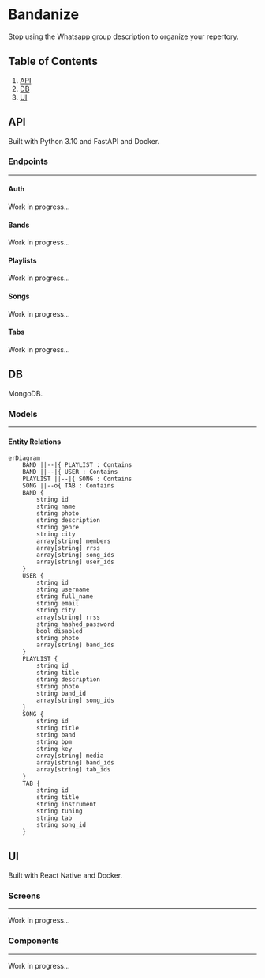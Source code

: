 # Bandanize
Stop using the Whatsapp group description to organize your repertory.


## Table of Contents

1. [API](#API)
2. [DB](#DB)
3. [UI](#UI)


## API
Built with Python 3.10 and FastAPI and Docker.


### Endpoints
---
#### Auth
Work in progress...


#### Bands
Work in progress...


#### Playlists
Work in progress...


#### Songs
Work in progress...


#### Tabs
Work in progress...


## DB
MongoDB.


### Models
---
#### Entity Relations
```mermaid
erDiagram
    BAND ||--|{ PLAYLIST : Contains
    BAND ||--|{ USER : Contains
    PLAYLIST ||--|{ SONG : Contains
    SONG ||--o{ TAB : Contains
    BAND {
	    string id
	    string name
	    string photo
	    string description
	    string genre
	    string city
		array[string] members
	    array[string] rrss
	    array[string] song_ids
	    array[string] user_ids
    }
    USER {
	    string id
	    string username
	    string full_name
	    string email
		string city
		array[string] rrss
	    string hashed_password
	    bool disabled
	    string photo
	    array[string] band_ids
    }
    PLAYLIST {
	    string id
	    string title
	    string description
	    string photo
	    string band_id
	    array[string] song_ids
    }
    SONG {
	    string id
	    string title
	    string band
	    string bpm
	    string key
	    array[string] media
 	    array[string] band_ids
	    array[string] tab_ids
    }
    TAB {
	    string id
	    string title
	    string instrument
	    string tuning
	    string tab
	    string song_id
    }
```


## UI
Built with React Native and Docker.


### Screens
---
Work in progress...


### Components
---
Work in progress...

